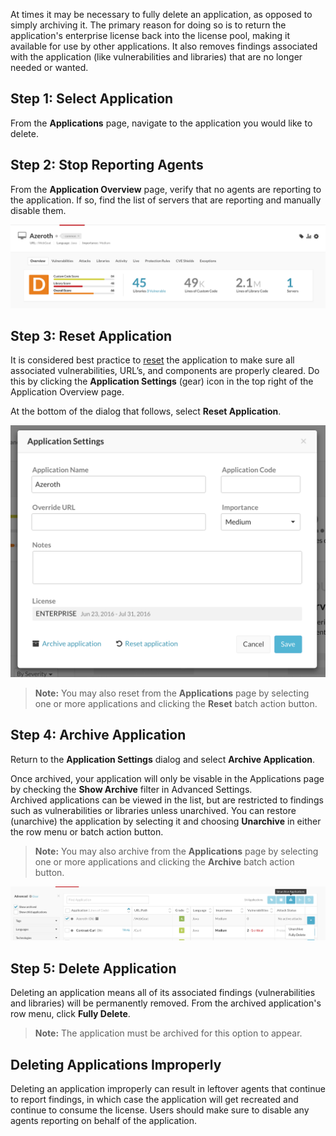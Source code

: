 <!--
title: "Deleting An Application"
description: "Instructions on how to delete an application"
tags: "TeamServer application deleting"
-->


At times it may be necessary to fully delete an application, as opposed to simply archiving it. The primary reason for doing so is to return the application's enterprise license back into the license pool, making it available for use by other applications. It also removes findings associated with the application (like vulnerabilities and libraries) that are no longer needed or wanted.


## Step 1: Select Application

From the **Applications** page, navigate to the application you would like to delete. 


## Step 2: Stop Reporting Agents

From the **Application Overview** page, verify that no agents are reporting to the application. If so, find the list of servers that are reporting and manually disable them.

<a href="assets/images/DeleteApp_Dashboard.png" rel="lightbox" title="Application Overview"><img class="thumbnail" src="assets/images/DeleteApp_Dashboard.png"/></a>


## Step 3: Reset Application

It is considered best practice to [reset](user_tsguideapp.html#manage) the application to make sure all associated vulnerabilities, URL’s, and components are properly cleared.  Do this by clicking the **Application Settings** (gear) icon in the top right of the Application Overview page.

At the bottom of the dialog that follows, select **Reset Application**.

<a href="assets/images/DeleteApp_SettingsDialog.png" rel="lightbox" title="Application Settings Dialog"><img class="thumbnail" src="assets/images/DeleteApp_SettingsDialog.png"/></a>

>**Note:** You may also reset from the **Applications** page by selecting one or more applications and clicking the **Reset** batch action button.


## Step 4: Archive Application

Return to the **Application Settings** dialog and select **Archive Application**.

Once archived, your application will only be visable in the Applications page by checking the **Show Archive** filter in Advanced Settings. <br> Archived applications can be viewed in the list, but are restricted to findings such as vulnerabilities or libraries unless unarchived.  You can restore (unarchive) the application by selecting it and choosing **Unarchive** in either the row menu or batch action button.

>**Note:** You may also archive from the **Applications** page by selecting one or more applications and clicking the **Archive** batch action button.

<a href="assets/images/DeleteApp_UnarchiveFullDelete.png" rel="lightbox" title="Archived Application Options"><img class="thumbnail" src="assets/images/DeleteApp_UnarchiveFullDelete.png"/></a>


## Step 5: Delete Application

Deleting an application means all of its associated findings (vulnerabilities and libraries) will be permanently removed. From the archived application's row menu, click **Fully Delete**.


>**Note:** The application must be archived for this option to appear.  


## Deleting Applications Improperly

Deleting an application improperly can result in leftover agents that continue to report findings, in which case the application will get recreated and continue to consume the license. Users should make sure to disable any agents reporting on behalf of the application.

